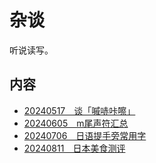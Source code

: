 # 杂谈

听说读写。

## 内容

- [20240517　谈「嘁哧咔嚓」](./2024051701.md)
- [20240605　m尾声符汇总](./2024060501.md)
- [20240706　日语提手旁常用字](./2024070601.md)
- [20240811　日本美食测评](./2024081101.md)
